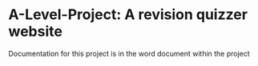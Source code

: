 # A-Level-Project: A revision quizzer website

Documentation for this project is in the word document within the project
